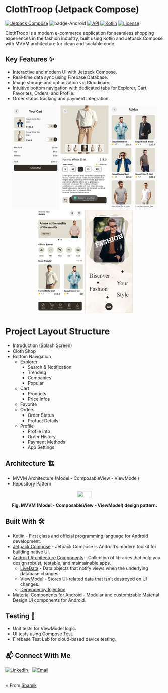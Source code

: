 # ClothTroop (Jetpack Compose) 
[![Jetpack Compose](https://img.shields.io/badge/Jetpack%20Compose-1.7.6-%230075FF.svg)](https://developer.android.com/jetpack/compose)
![badge-Android](https://img.shields.io/badge/Platform-Android-brightgreen)
[![API](https://img.shields.io/badge/API-24%2B-brightgreen.svg?style=flat)](https://android-arsenal.com/api?level=24)
[![Kotlin](https://img.shields.io/badge/Kotlin-2.0.0-blue.svg?style=flat&logo=kotlin)](https://kotlinlang.org)
<a href="https://github.com/Shamik200"><img alt="License" src="https://img.shields.io/static/v1?label=GitHub&message=Shamik200&color=C51162"/></a>

ClothTroop is a modern e-commerce application for seamless shopping experiences in the fashion industry, built using Kotlin and Jetpack Compose with MVVM architecture for clean and scalable code. </br>

## Key Features ✨
- Interactive and modern UI with Jetpack Compose.
- Real-time data sync using Firebase Database.
- Image storage and optimization via Cloudinary.
- Intuitive bottom navigation with dedicated tabs for Explorer, Cart, Favorites, Orders, and Profile.
- Order status tracking and payment integration.
  
<p align="center">
  <img width="30%" height="50%" src="https://github.com/Shamik200/ClothTroop/blob/main/app/src/main/res/drawable/img1.jpg" />
  <img width="30%" height="50%" src="https://github.com/Shamik200/ClothTroop/blob/main/app/src/main/res/drawable/img2.jpg" />
  <img width="30%" height="50%" src="https://github.com/Shamik200/ClothTroop/blob/main/app/src/main/res/drawable/img3.jpg" />
  <img width="30%" height="50%" src="https://github.com/Shamik200/ClothTroop/blob/main/app/src/main/res/drawable/img4.jpg" />
  <img width="30%" height="50%" src="https://github.com/Shamik200/ClothTroop/blob/main/app/src/main/res/drawable/img5.jpg" />
</p>

# Project Layout Structure
- Introduction (Splash Screen)
- Cloth Shop
- Bottom Navigation
  - Explorer
    - Search & Notification
    - Trending
    - Companies
    - Popular
  - Cart
    - Products
    - Price Infos
  - Favorite
  - Orders
    - Order Status
    - Profuct Details
  - Profile
    - Profile info
    - Order History
    - Payment Methods
    - App Settings

## Architecture 🏗️
  - MVVM Architecture (Model - ComposableView - ViewModel)
  - Repository Pattern

<p align="center">
  <img width="30%" height="50%" src="https://github.com/piashcse/Hilt-MVVM-Compose-Movie/blob/master/screenshots/mvvm.png" />
</p>
<p align="center">
<b>Fig.  MVVM (Model - ComposableView - ViewModel) design pattern.</b>
</p>

## Built With 🛠
- [Kotlin](https://kotlinlang.org/) - First class and official programming language for Android development.
- [Jetpack Compose](https://developer.android.com/jetpack/compose) - Jetpack Compose is Android’s modern toolkit for building native UI.
- [Android Architecture Components](https://developer.android.com/topic/libraries/architecture) - Collection of libraries that help you design robust, testable, and maintainable apps.
  - [LiveData](https://developer.android.com/topic/libraries/architecture/livedata) - Data objects that notify views when the underlying database changes.
  - [ViewModel](https://developer.android.com/topic/libraries/architecture/viewmodel) - Stores UI-related data that isn't destroyed on UI changes.
  - [Dependency Injection](https://developer.android.com/training/dependency-injection)
- [Material Components for Android](https://github.com/material-components/material-components-android) - Modular and customizable Material Design UI components for Android.

## Testing 🧪
- Unit tests for ViewModel logic.
- UI tests using Compose Test.
- Firebase Test Lab for cloud-based device testing.

<h2> 📬 Connect With Me </h2>

<div>
  <a href="https://www.linkedin.com/in/shamik-munjani/">
    <img src="https://www.vectorlogo.zone/logos/linkedin/linkedin-icon.svg" width="30px" alt="LinkedIn">
  </a>
  <span style="margin: 5px;"></span>
  <a href="mailto:shamikmunjani@gmail.com">
    <img src="https://www.vectorlogo.zone/logos/gmail/gmail-icon.svg" width="30px" alt="Email">
  </a>
</div>
<br>

⭐️ From [Shamik](https://github.com/Shamik200)
